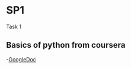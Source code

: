 # SP1
Task 1
## Basics of python from coursera
-[GoogleDoc](#https://docs.google.com/document/d/1MGT8wG3O0cuUN1qs3j3TYnhPTJt09Tk35FzkdOx0Nws/edit?usp=sharing)
